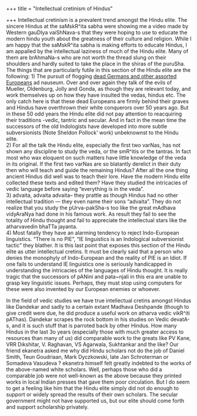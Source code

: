+++
title = "Intellectual cretinism of Hindus"

+++
Intellectual cretinism is a prevalent trend amongst the Hindu elite. The
sincere Hindus at the saMskR^ita sabha were showing me a video made by
Western gauDIya vaiShNava-s that they were hoping to use to educate the
modern hindu youth about the greatness of their culture and religion.
While I am happy that the saMskR^ita sabha is making efforts to educate
Hindus, I am appalled by the intellectual laziness of much of the Hindu
elite. Many of them are brAhmaNa-s who are not worth the thread slung on
their shoulders and hardly suited to take the place in the shiras of the
puruSha. The things that are particularly futile in this section of the
Hindu elite are the following: 1) The pursuit of flogging [dead Germans
and other assorted
Europeans](https://manasataramgini.wordpress.com/2006/07/24/flogging-dead-germans/)
ad nauseum. Over and over again they talk of the evils of Mueller,
Oldenburg, Jolly and Gonda, as though they are relevant today, and work
themselves up on how they have insulted the vedas, hindus etc. The only
catch here is that these dead Europeans are firmly behind their graves
and Hindus have overthrown their white conquerors over 50 years ago. But
in these 50 odd years the Hindu elite did not pay attention to
reacquiring their traditions -vedic, tantric and secular. And in fact in
the mean time the successors of the old Indologists have developed into
more subtle subversionists (Note Sheldon Pollock’ work) unbeknownst to
the Hindu elite.  
2\) For all the talk the Hindu elite, especially the first two varNas,
has not shown any discipline to study the veda, or the smR^itis or the
tantras. In fact most who wax eloquent on such matters have little
knowledge of the veda in its original. If the first two varNas are so
blatantly derelict in their duty then who will teach and guide the
remaining Hindus? After all the one thing ancient Hindus did well was to
teach their lore. Have the modern Hindu elite collected these texts and
edited them? Have they studied the intricacies of vedic language before
saying “everything is in the veda”.  
3\) advaita, advaita advaita– they prattle as though Hindus had no other
intellectual tradition — they even name their sons “advaita”. They do
not realize that you study the pUrva-pakSha-s too like the great mAdhava
vidyAraNya had done in his famous work. As result they fail to see the
totality of Hindu thought and fail to appreciate the intellectual stars
like the atharvavedin bhaTTa jayanta.  
4\) Most fatally they have an alarming tendency to reject Indo-European
linguistics. “There is no PIE”, “IE linguistics is an Indological
subversionist tactic” they blather. It is this last point that exposes
this section of the Hindu elite as utter intellectual cretins. It must
be clearly said that a person who denies the monophyly of Indo-European
and the reality of PIE is an Idiot. If one fails to understand IE
linguistics one is seriously handicapped in understanding the
intricacies of the languages of Hindu thought. It is really tragic that
the successors of pANini and pata\~njali in this era are unable to grasp
key linguistic issues. Perhaps, they must stop using computers for these
were also invented by our European enemies or whoever.

In the field of vedic studies we have true intellectual cretins amongst
Hindus like Dandekar and sadly to a certain extant Madhava Deshpande
(though to give credit were due, he did produce a useful work on atharva
vedic vikR^iti pAThas). Dandekar scrapes the rock bottom in his studies
on Vedic devatA-s, and it is such stuff that is parroted back by other
Hindus. How many Hindus in the last 3o years (especially those with much
greater access to resources than many of us) did comparable work to the
greats like PV Kane, VRR Dikshitar, V. Raghavan, VS Agarwala, Sukhtankar
and the like? Our friend ekanetra asked me why did Hindu scholars not do
the job of Daniel Smith, Teun Goudriaan, Mark Dyczkowski, late Jan
Schroterman or Somadeva Vasudeva ? ekanetra himself felt greatly
indebted to the works of the above-named white scholars. Well, perhaps
those who did a comparable job were not well-known as the above because
they printed works in local Indian presses that gave them poor
circulation. But I do seem to get a feeling like him that the Hindu
elite simply did not do enough to support or widely spread the results
of their own scholars. The secular government might not have supported
us, but our elite should come forth and support scholarship privately.
